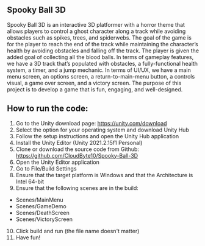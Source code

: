 ## Spooky Ball 3D

Spooky Ball 3D is an interactive 3D platformer with a horror theme that allows players to control a ghost character along a track while avoiding obstacles such as spikes, trees, and spiderwebs. The goal of the game is for the player to reach the end of the track while maintaining the character’s health by avoiding obstacles and falling off the track. The player is given the added goal of collecting all the blood balls. In terms of gameplay features, we have a 3D track that’s populated with obstacles, a fully-functional health system, a timer, and a jump mechanic. In terms of UI/UX, we have a main menu screen, an options screen, a return-to-main-menu button, a controls visual, a game over screen, and a victory screen. The purpose of this project is to develop a game that is fun, engaging, and well-designed.

## How to run the code:
1. Go to the Unity download page: https://unity.com/download 
2. Select the option for your operating system and download Unity Hub
3. Follow the setup instructions and open the Unity Hub application
4. Install the Unity Editor (Unity 2021.2.15f1 Personal)
5. Clone or download the source code from Github: https://github.com/CloudByte10/Spooky-Ball-3D
6. Open the Unity Editor application
7. Go to File/Build Settings
8. Ensure that the target platform is Windows and that the Architecture is Intel 64-bit
9. Ensure that the following scenes are in the build:
- Scenes/MainMenu
- Scenes/GameDemo
- Scenes/DeathScreen
- Scenes/VictoryScreen
10. Click build and run (the file name doesn't matter)
11. Have fun!

